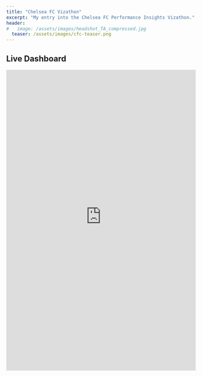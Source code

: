 ```yaml
---
title: "Chelsea FC Vizathon"
excerpt: "My entry into the Chelsea FC Performance Insights Vizathon."
header:
#   image: /assets/images/headshot_TA_compressed.jpg
  teaser: /assets/images/cfc-teaser.png
---
```


## Live Dashboard

<iframe src="https://ta-cfc-vizathon.onrender.com/" width="100%" height="800" style="border:none;"></iframe>
